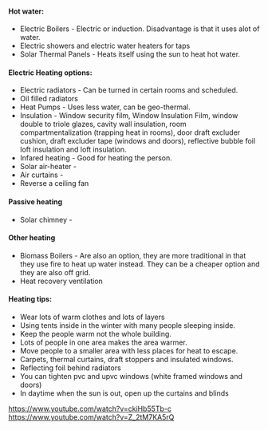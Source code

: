 #### Hot water:
- Electric Boilers - Electric or induction. Disadvantage is that it uses alot of water.
- Electric showers and electric water heaters for taps
- Solar Thermal Panels - Heats itself using the sun to heat hot water.

#### Electric Heating options:
- Electric radiators - Can be turned in certain rooms and scheduled.
- Oil filled radiators
- Heat Pumps - Uses less water, can be geo-thermal.
- Insulation - Window security film, Window Insulation Film, window double to triole glazes, cavity wall insulation, room compartmentalization (trapping heat in rooms), door draft excluder cushion, draft excluder tape (windows and doors), reflective bubble foil loft insulation and loft insulation.
- Infared heating - Good for heating the person.
- Solar air-heater - 
- Air curtains - 
- Reverse a ceiling fan

#### Passive heating
- Solar chimney - 

#### Other heating
- Biomass Boilers - Are also an option, they are more traditional in that they use fire to heat up water instead. They can be a cheaper option and they are also off grid.
- Heat recovery ventilation

#### Heating tips:
- Wear lots of warm clothes and lots of layers
- Using tents inside in the winter with many people sleeping inside.
- Keep the people warm not the whole building.
- Lots of people in one area makes the area warmer.
- Move people to a smaller area with less places for heat to escape.
- Carpets, thermal curtains, draft stoppers and insulated windows.
- Reflecting foil behind radiators
- You can tighten pvc and upvc windows (white framed windows and doors)
- In daytime when the sun is out, open up the curtains and blinds

https://www.youtube.com/watch?v=ckiHb55Tb-c
https://www.youtube.com/watch?v=Z_2tM7KA5rQ
